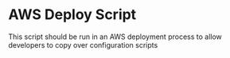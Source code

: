 AWS Deploy Script
===
This script should be run in an AWS deployment process to allow developers to copy over configuration scripts